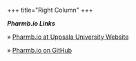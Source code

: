 +++
title="Right Column"
+++

<div class="card">

<h5 style="font-size: 1em; margin: 0 0 .4em 0;">Pharmb.io Links</h5>

&raquo; <a href="http://www.farmbio.uu.se/forskning/researchgroups/pb/" target="_blank">Pharmb.io at Uppsala University Website</a><br>

&raquo; <a href="https://github.com/pharmbio" target="_blank">Pharmb.io on GitHub</a><br>

</div>
